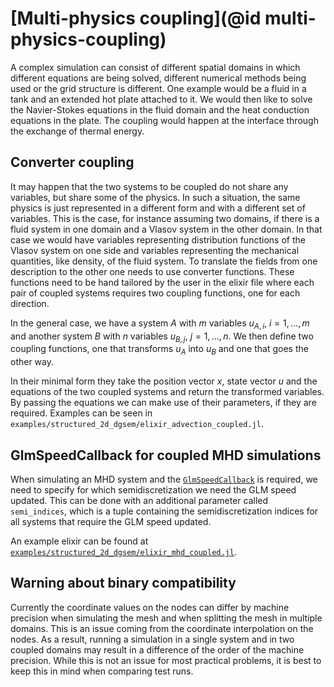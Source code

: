 # [Multi-physics coupling](@id multi-physics-coupling)
A complex simulation can consist of different spatial domains in which
different equations are being solved, different numerical methods being used
or the grid structure is different.
One example would be a fluid in a tank and an extended hot plate attached to it.
We would then like to solve the Navier-Stokes equations in the fluid domain
and the heat conduction equations in the plate.
The coupling would happen at the interface through the exchange of thermal energy.


## Converter coupling
It may happen that the two systems to be coupled do not share any variables, but
share some of the physics.
In such a situation, the same physics is just represented in a different form and with
a different set of variables.
This is the case, for instance assuming two domains, if there is a fluid system in one domain
and a Vlasov system in the other domain.
In that case we would have variables representing distribution functions of
the Vlasov system on one side and variables representing the mechanical quantities, like density,
of the fluid system.
To translate the fields from one description to the other one needs to use
converter functions.
These functions need to be hand tailored by the user in the elixir file where each
pair of coupled systems requires two coupling functions, one for each direction.

In the general case, we have a system $A$ with $m$ variables
$u_{A,i}, \: i = 1, \dots, m$ and another
system $B$ with $n$ variables $u_{B,j}, \: j = 1, \dots, n$.
We then define two coupling functions, one that transforms $u_A$ into $u_B$
and one that goes the other way.

In their minimal form they take the position vector $x$, state vector $u$
and the equations of the two coupled systems
and return the transformed variables.
By passing the equations we can make use of their parameters, if they are required.
Examples can be seen in `examples/structured_2d_dgsem/elixir_advection_coupled.jl`.


## GlmSpeedCallback for coupled MHD simulations

When simulating an MHD system and the [`GlmSpeedCallback`](@ref) is required,
we need to specify for which semidiscretization we need the GLM speed updated.
This can be done with an additional parameter called `semi_indices`, which
is a tuple containing the semidiscretization indices for all systems
that require the GLM speed updated.

An example elixir can be found at [`examples/structured_2d_dgsem/elixir_mhd_coupled.jl`](https://github.com/trixi-framework/Trixi.jl/blob/main/examples/structured_2d_dgsem/elixir_mhd_coupled.jl).


## Warning about binary compatibility
Currently the coordinate values on the nodes can differ by machine precision when
simulating the mesh and when splitting the mesh in multiple domains.
This is an issue coming from the coordinate interpolation on the nodes.
As a result, running a simulation in a single system and in two coupled domains
may result in a difference of the order of the machine precision.
While this is not an issue for most practical problems, it is best to keep this in mind when comparing test runs.

